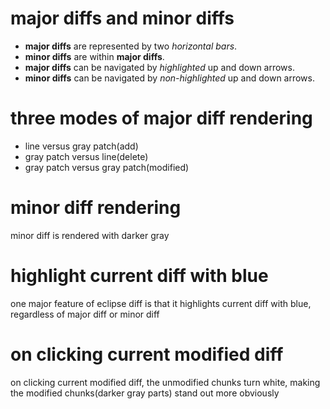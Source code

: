 # major diffs and minor diffs
- **major diffs** are represented by two *horizontal bars*.
- **minor diffs** are within **major diffs**.
- **major diffs** can be navigated by *highlighted* up and down arrows.
- **minor diffs** can be navigated by *non-highlighted* up and down arrows.

# three modes of major diff rendering
- line versus gray patch(add)
- gray patch versus line(delete)
- gray patch versus gray patch(modified)

# minor diff rendering
minor diff is rendered with darker gray

# highlight current diff with blue
one major feature of eclipse diff is that it highlights current diff with blue, regardless of major diff or minor diff

# on clicking current modified diff
on clicking current modified diff, the unmodified chunks turn white, making the modified chunks(darker gray parts) stand out more obviously

